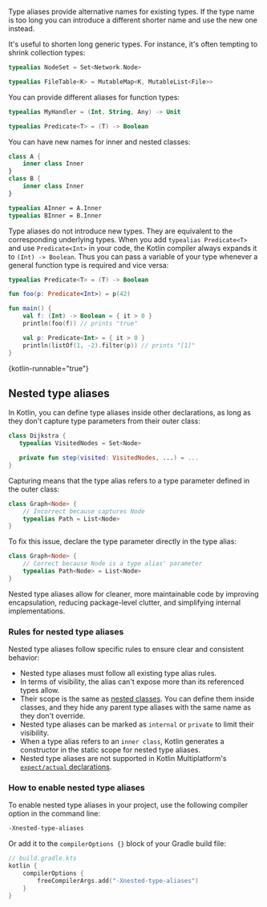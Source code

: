 [//]: # (title: Type aliases)

Type aliases provide alternative names for existing types.
If the type name is too long you can introduce a different shorter name and use the new one instead.
 
It's useful to shorten long generic types.
For instance, it's often tempting to shrink collection types:

```kotlin
typealias NodeSet = Set<Network.Node>

typealias FileTable<K> = MutableMap<K, MutableList<File>>
```

You can provide different aliases for function types:

```kotlin
typealias MyHandler = (Int, String, Any) -> Unit

typealias Predicate<T> = (T) -> Boolean
```

You can have new names for inner and nested classes:

```kotlin
class A {
    inner class Inner
}
class B {
    inner class Inner
}

typealias AInner = A.Inner
typealias BInner = B.Inner
```

Type aliases do not introduce new types. 
They are equivalent to the corresponding underlying types.
When you add `typealias Predicate<T>` and use `Predicate<Int>` in your code, the Kotlin compiler always expands it to `(Int) -> Boolean`. 
Thus you can pass a variable of your type whenever a general function type is required and vice versa:

```kotlin
typealias Predicate<T> = (T) -> Boolean

fun foo(p: Predicate<Int>) = p(42)

fun main() {
    val f: (Int) -> Boolean = { it > 0 }
    println(foo(f)) // prints "true"

    val p: Predicate<Int> = { it > 0 }
    println(listOf(1, -2).filter(p)) // prints "[1]"
}
```
{kotlin-runnable="true"}

## Nested type aliases

<primary-label ref="beta"/>

In Kotlin, you can define type aliases inside other declarations, as long as they
don't capture type parameters from their outer class:

```kotlin
class Dijkstra {
   typealias VisitedNodes = Set<Node>

   private fun step(visited: VisitedNodes, ...) = ...
}
```

Capturing means that the type alias refers to a type parameter defined in the outer class:

```kotlin
class Graph<Node> {
    // Incorrect because captures Node
    typealias Path = List<Node>
}
```

To fix this issue, declare the type parameter directly in the type alias:

```kotlin
class Graph<Node> {
    // Correct because Node is a type alias' parameter
    typealias Path<Node> = List<Node>
}
```

Nested type aliases allow for cleaner, more maintainable code by improving encapsulation, reducing package-level clutter,
and simplifying internal implementations.

### Rules for nested type aliases

Nested type aliases follow specific rules to ensure clear and consistent behavior:

* Nested type aliases must follow all existing type alias rules.
* In terms of visibility, the alias can't expose more than its referenced types allow.
* Their scope is the same as [nested classes](nested-classes.md). You can define them inside classes,
  and they hide any parent type aliases with the same name as they don't override.
* Nested type aliases can be marked as `internal` or `private` to limit their visibility.
* When a type alias refers to an `inner class`, Kotlin generates a constructor in the static scope for nested type aliases.
* Nested type aliases are not supported in Kotlin Multiplatform's [`expect/actual` declarations](https://www.jetbrains.com/help/kotlin-multiplatform-dev/multiplatform-expect-actual.html).

### How to enable nested type aliases

To enable nested type aliases in your project, use the following compiler option in the command line:

```bash
-Xnested-type-aliases
```

Or add it to the `compilerOptions {}` block of your Gradle build file:

```kotlin
// build.gradle.kts
kotlin {
    compilerOptions {
        freeCompilerArgs.add("-Xnested-type-aliases")
    }
}
```


